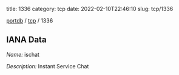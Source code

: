 title: 1336
category: tcp
date: 2022-02-10T22:46:10
slug: tcp/1336

[portdb](/) / [tcp](/category/tcp.html) / 1336


## IANA Data

_Name:_ ischat

_Description:_ Instant Service Chat

